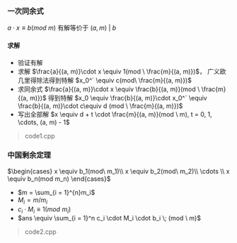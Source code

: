 ### 一次同余式

$a \cdot x \equiv b(mod \ m)$ 有解等价于 $(a, m)\ | \ b$

#### 求解

- 验证有解
- 求解 $\frac{a}{(a, m)}\cdot  x \equiv 1(mod \ \frac{m}{(a, m)})$， 广义欧几里得除法得到特解 $x_0^` \equiv c(mod\ \frac{m}{(a, m)})$
- 求同余式 $\frac{a}{(a, m)}\cdot  x \equiv \frac{b}{(a, m)}(mod \ \frac{m}{(a, m)})$ 得到特解 $x_0 \equiv \frac{b}{(a, m)}\cdot x_0^` \equiv \frac{b}{(a, m)}\cdot  c\equiv d (mod \ \frac{m}{(a, m)})$
- 写出全部解 $x \equiv d + t \cdot \frac{m}{(a, m)}(mod \ m), t = 0, 1, \cdots, (a, m) - 1$

> code1.cpp

### 中国剩余定理

$\begin{cases}
x \equiv b_1(mod\ m_1)\\
x \equiv b_2(mod\ m_2)\\
\cdots \\
x \equiv b_n(mod m_n)
\end{cases}$

- $m = \sum_{i = 1}^{n}m_i$
- $M_i = m / m_i$
- $c_i \cdot M_i \equiv 1(mod \ m_i)$
- $ans \equiv \sum_{i = 1}^n c_i \cdot M_i \cdot b_i \; (mod \ m)$

> code2.cpp

